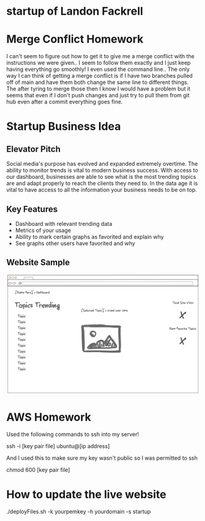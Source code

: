 # startup of Landon Fackrell
# Merge Conflict Homework
I can't seem to figure out how to get it to give me a merge conflict with the instructions we were given.. I seem to follow them exactly and I just keep having everything go smoothly! I even used the command line.. The only way I can think of getting a merge conflict is if I have two branches pulled off of main and have them both change the same line to different things. The after tyring to merge those then I know I would have a problem but it seems that even if I don't push changes and just try to pull them from git hub even after a commit everything goes fine.

# Startup Business Idea
## Elevator Pitch
Social media's purpose has evolved and expanded extremely overtime. The ability to monitor trends is vital to modern business success. With access to our dashboard, businesses are able to see what is the most trending topics are and adapt properly to reach the clients they need to. In the data age it is vital to have access to all the information your business needs to be on top.

## Key Features
- Dashboard with relevant trending data
- Metrics of your usage
- Ability to mark certain graphs as favorited and explain why
- See graphs other users have favorited and why

## Website Sample
<img src="./Website_Mockup.png">

# AWS Homework

Used the following commands to ssh into my server!

ssh -i [key pair file] ubuntu@[ip address]

And I used this to make sure my key wasn't public so I was permitted to ssh

chmod  600 [key pair file]

# How to update the live website

./deployFiles.sh -k yourpemkey -h yourdomain -s startup